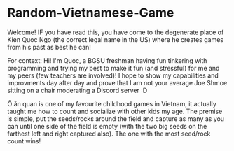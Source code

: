 # Random-Vietnamese-Game
Welcome! IF you have read this, you have come to the degenerate place of Kien Quoc Ngo (the correct legal name in the US) where he creates games from his past as best he can!

For context: Hi! I'm Quoc, a BGSU freshman having fun tinkering with programming and trying my best to make it fun (and stressful) for me and my peers (few teachers are involved)!
I hope to show my capabilities and improvments day after day and prove that I am not your average Joe Shmoe sitting on a chair moderating a Discord server :D

Ô ăn quan is one of my favourite childhood games in Vietnam, it actually taught me how to count and socialize with other kids my age. The premise is simple, put the seeds/rocks around the field and capture as many as you can until one side of the field is empty (with the two big seeds on the farthest left and right captured also). The one with the most seed/rock count wins!

